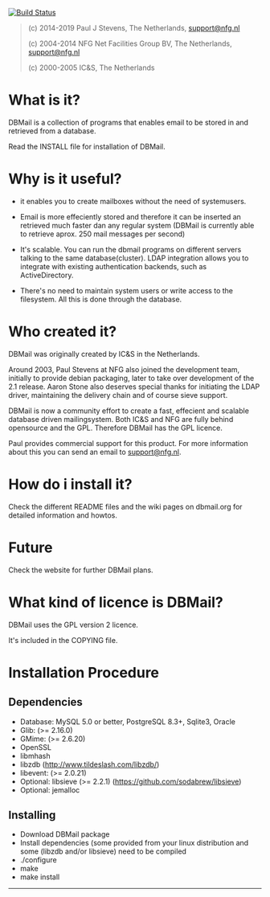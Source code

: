 
[![Build Status](https://travis-ci.org/dbmail/dbmail.svg?branch=master)](https://travis-ci.org/dbmail/dbmail)

> 
>   (c) 2014-2019 Paul J Stevens, The Netherlands, support@nfg.nl
>
>   (c) 2004-2014 NFG Net Facilities Group BV, The Netherlands, support@nfg.nl
>
>   (c) 2000-2005 IC&S, The Netherlands
>

What is it?
===========

DBMail is a collection of programs that enables email to be stored in and
retrieved from a database. 

Read the INSTALL file for installation of DBMail.

Why is it useful?
==================

- it enables you to create mailboxes without the need of systemusers.

- Email is more effeciently stored and therefore it can be inserted an retrieved much faster dan any
  regular system (DBMail is currently able to retrieve aprox. 250 mail messages per second)

- It's scalable. You can run the dbmail programs on different servers talking to the same
  database(cluster). LDAP integration allows you to integrate with existing authentication
  backends, such as ActiveDirectory.

- There's no need to maintain system users or write access to the filesystem. All this
  is done through the database.


Who created it?
===============

DBMail was originally created by IC&S in the Netherlands.

Around 2003, Paul Stevens at NFG also joined the development team, initially to provide debian
packaging, later to take over development of the 2.1 release. Aaron Stone also deserves special
thanks for initiating the LDAP driver, maintaining the delivery chain and of course sieve support.

DBMail is now a community effort to create a fast, effecient and scalable database driven
mailingsystem. Both IC&S and NFG are fully behind opensource and the GPL. Therefore DBMail has the
GPL licence.

Paul provides commercial support for this product. For more information about this you can send an
email to support@nfg.nl.

How do i install it?
====================

Check the different README files and the wiki pages on dbmail.org for detailed 
information and howtos.

Future
======

Check the website for further DBMail plans.

What kind of licence is DBMail?
===============================

DBMail uses the GPL version 2 licence. 

It's included in the COPYING file.


Installation Procedure
======================

Dependencies
------------

* Database: MySQL 5.0 or better, PostgreSQL 8.3+, Sqlite3, Oracle
* Glib: (>= 2.16.0)
* GMime: (>= 2.6.20)
* OpenSSL
* libmhash
* libzdb (http://www.tildeslash.com/libzdb/)
* libevent: (>= 2.0.21)
* Optional: libsieve (>= 2.2.1) (https://github.com/sodabrew/libsieve)
* Optional: jemalloc

Installing
----------
* Download DBMail package
* Install dependencies (some provided from your linux distribution and some (libzdb and/or libsieve) need to be compiled
* ./configure
* make 
* make install

-------------------------------------------
